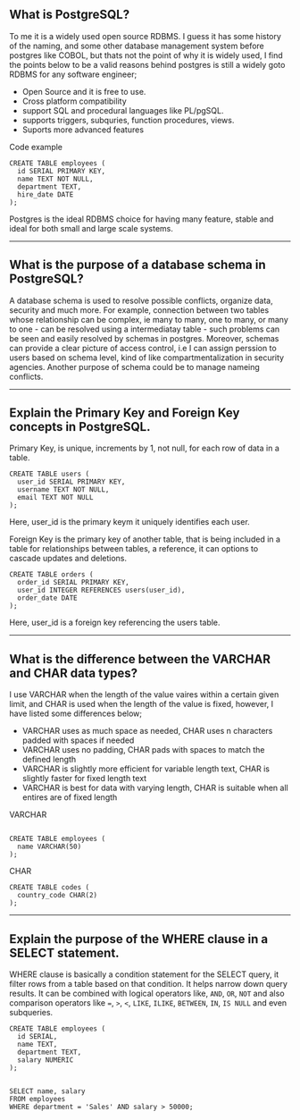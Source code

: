 ## **What is PostgreSQL?**

To me it is a widely used open source RDBMS. I guess it has some history of the naming, and some other database management system before postgres like COBOL, but thats not the point of why it is widely used, I find the points below to be a valid reasons behind postgres is still a widely goto RDBMS for any software engineer;

- Open Source and it is free to use.
- Cross platform compatibility
- support SQL and procedural languages like PL/pgSQL.
- supports triggers, subquries, function procedures, views.
- Suports more advanced features


Code example
```
CREATE TABLE employees (
  id SERIAL PRIMARY KEY,
  name TEXT NOT NULL,
  department TEXT,
  hire_date DATE
);
```

Postgres is the ideal RDBMS choice for having many feature, stable and ideal for both small and large scale systems.


---

## **What is the purpose of a database schema in PostgreSQL?**

A database schema is used to resolve possible conflicts, organize data, security and much more. For example, connection between two tables whose relationship can be complex, ie many to many, one to many, or many to one - can be resolved using a intermediatay table - such problems can be seen and easily resolved by schemas in postgres. Moreover, schemas can provide a clear picture of access control, i.e I can assign perssion to users based on schema level, kind of like compartmentalization in security agencies. Another purpose of schema could be to manage nameing conflicts.


---

## **Explain the Primary Key and Foreign Key concepts in PostgreSQL.**

Primary Key, is unique, increments by 1, not null, for each row of data in a table.

```
CREATE TABLE users (
  user_id SERIAL PRIMARY KEY,
  username TEXT NOT NULL,
  email TEXT NOT NULL
);
```

Here, user_id is the primary keym it uniquely identifies each user.


Foreign Key is the primary key of another table, that is being included in a table for relationships between tables, a reference, it can options to cascade updates and deletions.

```
CREATE TABLE orders (
  order_id SERIAL PRIMARY KEY,
  user_id INTEGER REFERENCES users(user_id),
  order_date DATE
);
```

Here, user_id is a foreign key referencing the users table.


---


## **What is the difference between the VARCHAR and CHAR data types?**


I use VARCHAR when the length of the value vaires within a certain given limit, and CHAR is used when the length of the value is fixed, however, I have listed some differences below;

- VARCHAR uses as much space as needed, CHAR uses n characters padded with spaces if needed
- VARCHAR uses no padding, CHAR pads with spaces to match the defined length
- VARCHAR is slightly more efficient for variable length text, CHAR is slightly faster for fixed  length text
- VARCHAR is best for data with varying length, CHAR is suitable when all entires are of fixed length

VARCHAR

```

CREATE TABLE employees (
  name VARCHAR(50)
);

```

CHAR

```
CREATE TABLE codes (
  country_code CHAR(2)
);
```

---

## **Explain the purpose of the WHERE clause in a SELECT statement.**


WHERE clause is basically a condition statement for the SELECT query, it filter rows from a table based on that condition. It helps narrow down query results. It can be combined with logical operators like, `AND`, `OR`, `NOT` and also comparison operators like `=`, `>`, `<`, `LIKE`, `ILIKE`, `BETWEEN`, `IN`, `IS NULL` and even subqueries.

```
CREATE TABLE employees (
  id SERIAL,
  name TEXT,
  department TEXT,
  salary NUMERIC
);


SELECT name, salary
FROM employees
WHERE department = 'Sales' AND salary > 50000;

```